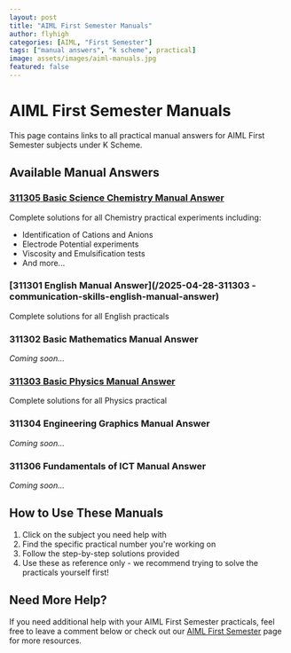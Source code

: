 ```yaml
---
layout: post
title: "AIML First Semester Manuals"
author: flyhigh
categories: [AIML, "First Semester"]
tags: ["manual answers", "k scheme", practical]
image: assets/images/aiml-manuals.jpg
featured: false
---
```


# AIML First Semester Manuals

This page contains links to all practical manual answers for AIML First Semester subjects under K Scheme.

## Available Manual Answers

### [311305 Basic Science Chemistry Manual Answer](/311305-basic-science-chemistry-manual-answer)
Complete solutions for all Chemistry practical experiments including:
- Identification of Cations and Anions
- Electrode Potential experiments
- Viscosity and Emulsification tests
- And more...

### [311301 English Manual Answer](/2025-04-28-311303 -communication-skills-english-manual-answer)
Complete solutions for all English practicals

### 311302 Basic Mathematics Manual Answer
*Coming soon...*

### [311303 Basic Physics Manual Answer](2025-04-28-311305-basic-science-physics-manual-answer)
Complete solutions for all Physics practical

### 311304 Engineering Graphics Manual Answer
*Coming soon...*

### 311306 Fundamentals of ICT Manual Answer
*Coming soon...*

## How to Use These Manuals

1. Click on the subject you need help with
2. Find the specific practical number you're working on
3. Follow the step-by-step solutions provided
4. Use these as reference only - we recommend trying to solve the practicals yourself first!

## Need More Help?

If you need additional help with your AIML First Semester practicals, feel free to leave a comment below or check out our [AIML First Semester](/aiml-first-semester) page for more resources.
